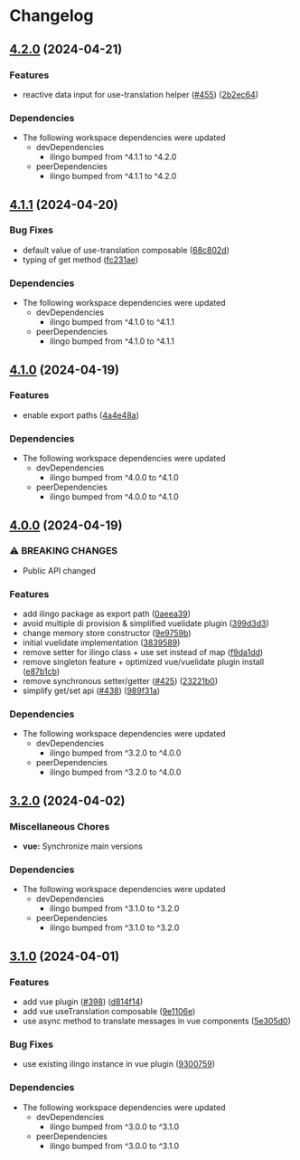 # Changelog

## [4.2.0](https://github.com/tada5hi/ilingo/compare/vue-v4.1.1...vue-v4.2.0) (2024-04-21)


### Features

* reactive data input for use-translation helper ([#455](https://github.com/tada5hi/ilingo/issues/455)) ([2b2ec64](https://github.com/tada5hi/ilingo/commit/2b2ec64550cf4e0e42d73e8f9d8713e59cf06c84))


### Dependencies

* The following workspace dependencies were updated
  * devDependencies
    * ilingo bumped from ^4.1.1 to ^4.2.0
  * peerDependencies
    * ilingo bumped from ^4.1.1 to ^4.2.0

## [4.1.1](https://github.com/tada5hi/ilingo/compare/vue-v4.1.0...vue-v4.1.1) (2024-04-20)


### Bug Fixes

* default value of use-translation composable ([68c802d](https://github.com/tada5hi/ilingo/commit/68c802dbf781bc7e9ad6cc7d578cee5db9b89bf8))
* typing of get method ([fc231ae](https://github.com/tada5hi/ilingo/commit/fc231ae8816748da0395563c9d02f3d5d34022c2))


### Dependencies

* The following workspace dependencies were updated
  * devDependencies
    * ilingo bumped from ^4.1.0 to ^4.1.1
  * peerDependencies
    * ilingo bumped from ^4.1.0 to ^4.1.1

## [4.1.0](https://github.com/tada5hi/ilingo/compare/vue-v4.0.0...vue-v4.1.0) (2024-04-19)


### Features

* enable export paths ([4a4e48a](https://github.com/tada5hi/ilingo/commit/4a4e48af5100abcfc533d91ca9b116fa93bf6b68))


### Dependencies

* The following workspace dependencies were updated
  * devDependencies
    * ilingo bumped from ^4.0.0 to ^4.1.0
  * peerDependencies
    * ilingo bumped from ^4.0.0 to ^4.1.0

## [4.0.0](https://github.com/tada5hi/ilingo/compare/vue-v3.2.0...vue-v4.0.0) (2024-04-19)


### ⚠ BREAKING CHANGES

* Public API changed

### Features

* add ilingo package as export path ([0aeea39](https://github.com/tada5hi/ilingo/commit/0aeea39f054ed7e66529cb756554a8e4e0024686))
* avoid multiple di provision & simplified vuelidate plugin ([399d3d3](https://github.com/tada5hi/ilingo/commit/399d3d3c676ee89b7e5470453813c9fafde931b8))
* change memory store constructor ([9e9759b](https://github.com/tada5hi/ilingo/commit/9e9759b98eb85afeaa7f6ee4984246937c88337d))
* initial vuelidate implementation ([3839589](https://github.com/tada5hi/ilingo/commit/383958902729e933e2c746075d6806a766cb353d))
* remove setter for ilingo class + use set instead of map ([f9da1dd](https://github.com/tada5hi/ilingo/commit/f9da1dd82df396674ad693770bb7b681140218d0))
* remove singleton feature + optimized vue/vuelidate plugin install ([e87b1cb](https://github.com/tada5hi/ilingo/commit/e87b1cbc8b671f34906dda6f53d1113f8e1e2811))
* remove synchronous setter/getter ([#425](https://github.com/tada5hi/ilingo/issues/425)) ([23221b0](https://github.com/tada5hi/ilingo/commit/23221b07c7cac865adc2cdb98c55e7904f15fd40))
* simplify get/set api ([#438](https://github.com/tada5hi/ilingo/issues/438)) ([989f31a](https://github.com/tada5hi/ilingo/commit/989f31a3d38b6c08a776e9afe9db2df3e05fd44c))


### Dependencies

* The following workspace dependencies were updated
  * devDependencies
    * ilingo bumped from ^3.2.0 to ^4.0.0
  * peerDependencies
    * ilingo bumped from ^3.2.0 to ^4.0.0

## [3.2.0](https://github.com/tada5hi/ilingo/compare/vue-v3.1.0...vue-v3.2.0) (2024-04-02)


### Miscellaneous Chores

* **vue:** Synchronize main versions


### Dependencies

* The following workspace dependencies were updated
  * devDependencies
    * ilingo bumped from ^3.1.0 to ^3.2.0
  * peerDependencies
    * ilingo bumped from ^3.1.0 to ^3.2.0

## [3.1.0](https://github.com/tada5hi/ilingo/compare/vue-v3.0.0...vue-v3.1.0) (2024-04-01)


### Features

* add vue plugin  ([#398](https://github.com/tada5hi/ilingo/issues/398)) ([d814f14](https://github.com/tada5hi/ilingo/commit/d814f148a93327409c6b29eded370e5bb22d05ce))
* add vue useTranslation composable ([9e1106e](https://github.com/tada5hi/ilingo/commit/9e1106eb4c108cf7935d73a798c695c9f87c8e20))
* use async method to translate messages in vue components ([5e305d0](https://github.com/tada5hi/ilingo/commit/5e305d069fb5241b17b43d9940497dd38234fd1d))


### Bug Fixes

* use existing ilingo instance in vue plugin ([9300759](https://github.com/tada5hi/ilingo/commit/93007599204cabf841823378de07d3326190d487))


### Dependencies

* The following workspace dependencies were updated
  * devDependencies
    * ilingo bumped from ^3.0.0 to ^3.1.0
  * peerDependencies
    * ilingo bumped from ^3.0.0 to ^3.1.0
